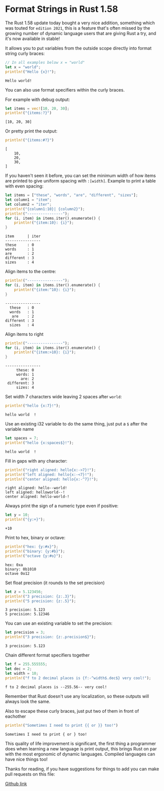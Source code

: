 # Format Strings in Rust 1.58

The Rust 1.58 update today bought a very nice addition, something which was touted for `edition 2021`, this is a feature that's often missed by the growing number of dynamic language users that are giving Rust a try, and it's now available in stable!

It allows you to put variables from the outside scope directly into format string curly braces:

```rust
// In all examples below x = "world"
let x = "world";
println!("Hello {x}!");
```
```output
Hello world!
```
You can also use format specifiers within the curly braces.

For example with debug output:

```rust
let items = vec![10, 20, 30];
println!("{items:?}")
```
```output
[10, 20, 30]
```
Or pretty print the output:

```rust
println!("{items:#?}")
```
```output
[
    10,
    20,
    30,
]
```
If you haven't seen it before, you can set the minimum width of how items are printed to give uniform spacing with `:[width]`. Example to print a table with even spacing: 

```rust
let items = ["these", "words", "are", "different", "sizes"];
let column1 = "item";
let column2 = "iter";
println!("{column1:10}| {column2}");
println!("----------------");
for (i, item) in items.iter().enumerate() {
	println!("{item:10}: {i}");
}
```
```output
item      | iter
----------------
these     : 0
words     : 1
are       : 2
different : 3
sizes     : 4
```
Align items to the centre:

```rust
println!("----------------");
for (i, item) in items.iter().enumerate() {
	println!("{item:^10}: {i}");
}
```
```output
----------------
  these   : 0
  words   : 1
   are    : 2
different : 3
  sizes   : 4
```
Align items to right

```rust
println!("----------------");
for (i, item) in items.iter().enumerate() {
	println!("{item:>10}: {i}");
}
```
```output
----------------
     these: 0
     words: 1
       are: 2
 different: 3
     sizes: 4
```
Set width 7 characters wide leaving 2 spaces after `world`:

```rust
println!("hello {x:7}!");
```
```output
hello world  !
```
Use an existing i32 variable to do the same thing, just put a `$` after the variable name

```rust
let spaces = 7;
println!("hello {x:spaces$}!");
```
```output
hello world  !
```
Fill in gaps with any character:

```rust
println!("right aligned: hello{x:->7}!");
println!("left aligned: hello{x:-<7}!");
println!("center aligned: hello{x:-^7}!");
```
```output
right aligned: hello--world!
left aligned: helloworld--!
center aligned: hello-world-!
```
Always print the sign of a numeric type even if positive:

```rust
let y = 10;
println!("{y:+}");
```
```output
+10
```
Print to hex, binary or octave:

```rust
println!("hex: {y:#x}");
println!("binary: {y:#b}");
println!("octave {y:#o}");
```
```output
hex: 0xa
binary: 0b1010
octave 0o12
```
Set float precision (it rounds to the set precision)

```rust
let z = 5.123456;
println!("3 precision: {z:.3}");
println!("5 precision: {z:.5}");
```
```output
3 precision: 5.123
5 precision: 5.12346
```
You can use an existing variable to set the precision:

```rust
let precision = 3;
println!("3 precision: {z:.precision$}");
```
```output
3 precision: 5.123
```
Chain different format specifiers together

```rust
let f = 255.555555;
let dec = 2;
let width = 10;
println!("f to 2 decimal places is {f:-^width$.dec$} very cool!");
```
```output
f to 2 decimal places is --255.56-- very cool!
```
Remember that Rust doesn't use any localization, so these outputs will always look the same.

Also to escape these curly braces, just put two of them in front of eachother

```rust
println!("Sometimes I need to print {{ or }} too!")
```
```output
Sometimes I need to print { or } too!
```
This quality of life improvement is significant, the first thing a programmer does when learning a new language is print output, this brings Rust on par with the most ergonomic of dynamic languages. Compiled languages can have nice things too!

Thanks for reading, if you have suggestions for things to add you can make pull requests on this file: 

[Github link](https://github.com/jackos/rustnote-site/blob/master/src/blog/format_strings.md)
